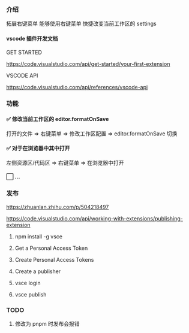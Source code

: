 ### 介绍

拓展右键菜单 能够使用右键菜单 快捷改变当前工作区的 settings

#### vscode 插件开发文档

GET STARTED

https://code.visualstudio.com/api/get-started/your-first-extension

VSCODE API

https://code.visualstudio.com/api/references/vscode-api

### 功能

#### ✅ 修改当前工作区的 editor.formatOnSave

打开的文件 => 右键菜单 => 修改工作区配置 => editor.formatOnSave 切换

#### ✅ 对于在浏览器中其中打开

左侧资源区/代码区 => 右键菜单 => 在浏览器中打开

#### ⬜️ ...

### 发布

https://zhuanlan.zhihu.com/p/504218497

https://code.visualstudio.com/api/working-with-extensions/publishing-extension

1. npm install -g vsce

2. Get a Personal Access Token

3. Create Personal Access Tokens

4. Create a publisher

5. vsce login <publisher name>

6. vsce publish

### TODO

1. 修改为 pnpm 时发布会报错
